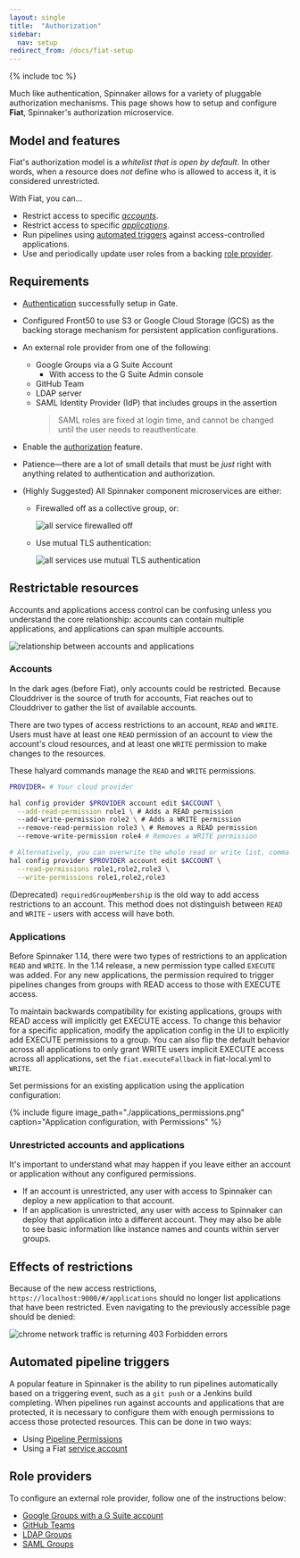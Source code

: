 ```yaml
---
layout: single
title:  "Authorization"
sidebar:
  nav: setup
redirect_from: /docs/fiat-setup
---
```


{% include toc %}

Much like authentication, Spinnaker allows for a variety of pluggable
authorization mechanisms. This page shows how to setup and configure
**Fiat**, Spinnaker's authorization microservice.


## Model and features

Fiat's authorization model is a _whitelist that is open by default_. In other words, when a
resource does _not_ define who is allowed to access it, it is considered unrestricted.

With Fiat, you can&hellip;

* Restrict access to specific [_accounts_](#accounts).
* Restrict access to specific [_applications_](#applications).
* Run pipelines using [automated triggers](#automated-pipeline-triggers) against access-controlled applications.
* Use and periodically update user roles from a backing [role provider](#role-providers).


## Requirements

* [Authentication](../authentication) successfully setup in Gate.

* Configured Front50 to use S3 or Google Cloud Storage (GCS) as the backing storage mechanism for
 persistent application configurations.

* An external role provider from one of the following:
    * Google Groups via a G Suite Account
        * With access to the G Suite Admin console
    * GitHub Team
    * LDAP server
    * SAML Identity Provider (IdP) that includes groups in the assertion
        > SAML roles are fixed at login time, and cannot be changed until the user needs to
        reauthenticate.

* Enable the [authorization](/reference/halyard/commands/#hal-config-security-authz-enable) feature.

* Patience&mdash;there are a lot of small details that must be _just_ right with anything related to
 authentication and authorization.

* (Highly Suggested) All Spinnaker component microservices are either:
    * Firewalled off as a collective group, or:

        ![all service firewalled off](fiat-firewall.png)

    * Use mutual TLS authentication:

        ![all services use mutual TLS authentication](fiat-mTLS.png)


## Restrictable resources

Accounts and applications access control can be confusing unless you understand the core
relationship: accounts can contain multiple applications, and applications can span multiple
accounts.

![relationship between accounts and applications](application-account-relationship.png)


### Accounts
In the dark ages (before Fiat), only accounts could be restricted. Because
Clouddriver is the source of truth for accounts, Fiat reaches out to Clouddriver
to gather the list of available accounts. 

There are two types of access restrictions to an account, `READ` and `WRITE`. Users must have
at least one `READ` permission of an account to view the account's cloud resources, and at least one
`WRITE` permission to make changes to the resources.

These halyard commands manage the `READ` and `WRITE` permissions.

```bash
PROVIDER= # Your cloud provider

hal config provider $PROVIDER account edit $ACCOUNT \
  --add-read-permission role1 \ # Adds a READ permission
  --add-write-permission role2 \ # Adds a WRITE permission
  --remove-read-permission role3 \ # Removes a READ permission
  --remove-write-permission role4 # Removes a WRITE permission

# Alternatively, you can overwrite the whole read or write list, comma delimited.
hal config provider $PROVIDER account edit $ACCOUNT \
  --read-permissions role1,role2,role3 \
  --write-permissions role1,role2,role3
```

(Deprecated) `requiredGroupMembership` is the old way to add access restrictions to an account. 
This method does not distinguish between `READ` and `WRITE` - users with access will have both.


### Applications
Before Spinnaker 1.14, there were two types of restrictions to an application `READ` and `WRITE`. In the 1.14 release, a new permission type called `EXECUTE` was added. For any new applications, the permission required to trigger pipelines changes from groups with READ access to those with EXECUTE access.

To maintain backwards compatibility for existing applications, groups with READ access will implicitly get EXECUTE access. To change this behavior for a specific application, modify the application config in the UI to explicitly add EXECUTE permissions to a group. You can also flip the default behavior across all applications to only grant WRITE users implicit EXECUTE access across all applications, set the `fiat.executeFallback` in fiat-local.yml to `WRITE`.

Set permissions for an existing application using the application configuration:

{% include figure
   image_path="./applications_permissions.png"
   caption="Application configuration, with Permissions"
%}

### Unrestricted accounts and applications

It's important to understand what may happen if you leave either an account or application
without any configured permissions.

* If an account is unrestricted, any user with access to Spinnaker can deploy a new application
to that account.
* If an application is unrestricted, any user with access to Spinnaker can deploy that
application into a different account. They may also be able to see basic information like
instance names and counts within server groups.


## Effects of restrictions

Because of the new access restrictions, `https://localhost:9000/#/applications` should no longer
list applications that have been restricted. Even navigating to the previously accessible page
should be denied:

![chrome network traffic is returning 403 Forbidden errors](restricted-network-traffic.png)

## Automated pipeline triggers

A popular feature in Spinnaker is the ability to run pipelines automatically based on a
triggering event, such as a `git push` or a Jenkins build completing. When pipelines run against
accounts and applications that are protected, it is necessary to configure 
them with enough permissions to access those protected resources. This can
be done in two ways:

* Using [Pipeline Permissions](./pipeline-permissions/)
* Using a Fiat [service account](./service-accounts/)

## Role providers

To configure an external role provider, follow one of the instructions below:

* [Google Groups with a G Suite account](./google-groups/)
* [GitHub Teams](./github-teams/)
* [LDAP Groups](./ldap/)
* [SAML Groups](./saml/)

